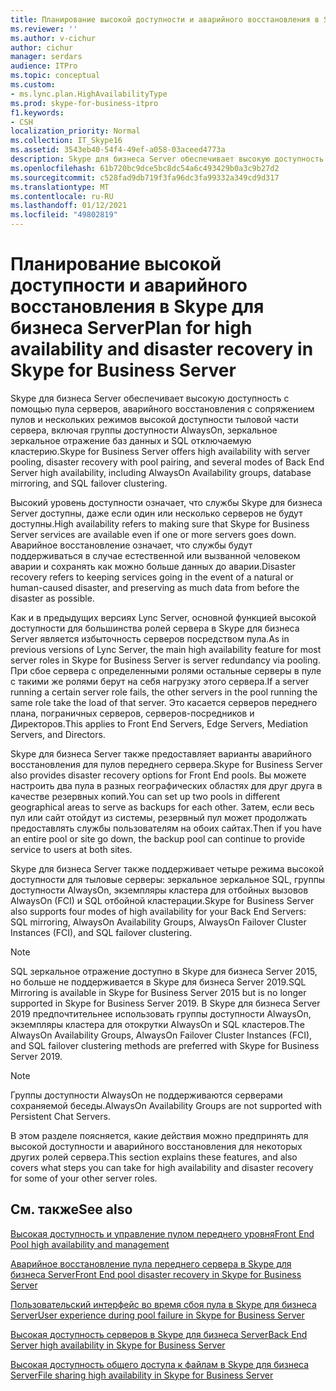 ```yaml
---
title: Планирование высокой доступности и аварийного восстановления в Skype для бизнеса Server
ms.reviewer: ''
ms.author: v-cichur
author: cichur
manager: serdars
audience: ITPro
ms.topic: conceptual
ms.custom:
- ms.lync.plan.HighAvailabilityType
ms.prod: skype-for-business-itpro
f1.keywords:
- CSH
localization_priority: Normal
ms.collection: IT_Skype16
ms.assetid: 3543eb40-54f4-49ef-a058-03aceed4773a
description: Skype для бизнеса Server обеспечивает высокую доступность с помощью пула серверов, аварийного восстановления с сопряжением пулов и нескольких режимов высокой доступности тыловой части сервера, включая группы доступности AlwaysOn, зеркальное зеркальное отражение баз данных и SQL отключаемую кластерию.
ms.openlocfilehash: 61b720bc9dce5bc8dc54a6c493429b0a3c9b27d2
ms.sourcegitcommit: c528fad9db719f3fa96dc3fa99332a349cd9d317
ms.translationtype: MT
ms.contentlocale: ru-RU
ms.lasthandoff: 01/12/2021
ms.locfileid: "49802819"
---
```

# <a name="plan-for-high-availability-and-disaster-recovery-in-skype-for-business-server"></a><span data-ttu-id="962be-103">Планирование высокой доступности и аварийного восстановления в Skype для бизнеса Server</span><span class="sxs-lookup"><span data-stu-id="962be-103">Plan for high availability and disaster recovery in Skype for Business Server</span></span>
 
<span data-ttu-id="962be-104">Skype для бизнеса Server обеспечивает высокую доступность с помощью пула серверов, аварийного восстановления с сопряжением пулов и нескольких режимов высокой доступности тыловой части сервера, включая группы доступности AlwaysOn, зеркальное зеркальное отражение баз данных и SQL отключаемую кластерию.</span><span class="sxs-lookup"><span data-stu-id="962be-104">Skype for Business Server offers high availability with server pooling, disaster recovery with pool pairing, and several modes of Back End Server high availability, including AlwaysOn Availability groups, database mirroring, and SQL failover clustering.</span></span> 
  
<span data-ttu-id="962be-105">Высокий уровень доступности означает, что службы Skype для бизнеса Server доступны, даже если один или несколько серверов не будут доступны.</span><span class="sxs-lookup"><span data-stu-id="962be-105">High availability refers to making sure that Skype for Business Server services are available even if one or more servers goes down.</span></span> <span data-ttu-id="962be-106">Аварийное восстановление означает, что службы будут поддерживаться в случае естественной или вызванной человеком аварии и сохранять как можно больше данных до аварии.</span><span class="sxs-lookup"><span data-stu-id="962be-106">Disaster recovery refers to keeping services going in the event of a natural or human-caused disaster, and preserving as much data from before the disaster as possible.</span></span>
  
<span data-ttu-id="962be-107">Как и в предыдущих версиях Lync Server, основной функцией высокой доступности для большинства ролей сервера в Skype для бизнеса Server является избыточность серверов посредством пула.</span><span class="sxs-lookup"><span data-stu-id="962be-107">As in previous versions of Lync Server, the main high availability feature for most server roles in Skype for Business Server is server redundancy via pooling.</span></span> <span data-ttu-id="962be-108">При сбое сервера с определенными ролями остальные серверы в пуле с такими же ролями берут на себя нагрузку этого сервера.</span><span class="sxs-lookup"><span data-stu-id="962be-108">If a server running a certain server role fails, the other servers in the pool running the same role take the load of that server.</span></span> <span data-ttu-id="962be-109">Это касается серверов переднего плана, пограничных серверов, серверов-посредников и Директоров.</span><span class="sxs-lookup"><span data-stu-id="962be-109">This applies to Front End Servers, Edge Servers, Mediation Servers, and Directors.</span></span>
  
<span data-ttu-id="962be-110">Skype для бизнеса Server также предоставляет варианты аварийного восстановления для пулов переднего сервера.</span><span class="sxs-lookup"><span data-stu-id="962be-110">Skype for Business Server also provides disaster recovery options for Front End pools.</span></span> <span data-ttu-id="962be-111">Вы можете настроить два пула в разных географических областях для друг друга в качестве резервных копий.</span><span class="sxs-lookup"><span data-stu-id="962be-111">You can set up two pools in different geographical areas to serve as backups for each other.</span></span> <span data-ttu-id="962be-112">Затем, если весь пул или сайт отойдут из системы, резервный пул может продолжать предоставлять службы пользователям на обоих сайтах.</span><span class="sxs-lookup"><span data-stu-id="962be-112">Then if you have an entire pool or site go down, the backup pool can continue to provide service to users at both sites.</span></span>
  
<span data-ttu-id="962be-113">Skype для бизнеса Server также поддерживает четыре режима высокой доступности для тыловые серверы: зеркальное зеркальное SQL, группы доступности AlwaysOn, экземпляры кластера для отбойных вызовов AlwaysOn (FCI) и SQL отбойной кластерации.</span><span class="sxs-lookup"><span data-stu-id="962be-113">Skype for Business Server also supports four modes of high availability for your Back End Servers: SQL mirroring, AlwaysOn Availability Groups, AlwaysOn Failover Cluster Instances (FCI), and SQL failover clustering.</span></span>
  
> [!NOTE]
> <span data-ttu-id="962be-114">SQL зеркальное отражение доступно в Skype для бизнеса Server 2015, но больше не поддерживается в Skype для бизнеса Server 2019.</span><span class="sxs-lookup"><span data-stu-id="962be-114">SQL Mirroring is available in Skype for Business Server 2015 but is no longer supported in Skype for Business Server 2019.</span></span> <span data-ttu-id="962be-115">В Skype для бизнеса Server 2019 предпочтительнее использовать группы доступности AlwaysOn, экземпляры кластера для отокрутки AlwaysOn и SQL кластеров.</span><span class="sxs-lookup"><span data-stu-id="962be-115">The  AlwaysOn Availability Groups, AlwaysOn Failover Cluster Instances (FCI), and SQL failover clustering methods are preferred with Skype for Business Server 2019.</span></span>

> [!NOTE]
> <span data-ttu-id="962be-116">Группы доступности AlwaysOn не поддерживаются серверами сохраняемой беседы.</span><span class="sxs-lookup"><span data-stu-id="962be-116">AlwaysOn Availability Groups are not supported with Persistent Chat Servers.</span></span> 
  
<span data-ttu-id="962be-117">В этом разделе поясняется, какие действия можно предпринять для высокой доступности и аварийного восстановления для некоторых других ролей сервера.</span><span class="sxs-lookup"><span data-stu-id="962be-117">This section explains these features, and also covers what steps you can take for high availability and disaster recovery for some of your other server roles.</span></span> 
  
## <a name="see-also"></a><span data-ttu-id="962be-118">См. также</span><span class="sxs-lookup"><span data-stu-id="962be-118">See also</span></span>

[<span data-ttu-id="962be-119">Высокая доступность и управление пулом переднего уровня</span><span class="sxs-lookup"><span data-stu-id="962be-119">Front End Pool high availability and management</span></span>](high-availability.md)
  
[<span data-ttu-id="962be-120">Аварийное восстановление пула переднего сервера в Skype для бизнеса Server</span><span class="sxs-lookup"><span data-stu-id="962be-120">Front End pool disaster recovery in Skype for Business Server</span></span>](disaster-recovery.md)
  
[<span data-ttu-id="962be-121">Пользовательский интерфейс во время сбоя пула в Skype для бизнеса Server</span><span class="sxs-lookup"><span data-stu-id="962be-121">User experience during pool failure in Skype for Business Server</span></span>](user-experience.md)
  
[<span data-ttu-id="962be-122">Высокая доступность серверов в Skype для бизнеса Server</span><span class="sxs-lookup"><span data-stu-id="962be-122">Back End Server high availability in Skype for Business Server</span></span>](back-end-server.md)
  
[<span data-ttu-id="962be-123">Высокая доступность общего доступа к файлам в Skype для бизнеса Server</span><span class="sxs-lookup"><span data-stu-id="962be-123">File sharing high availability in Skype for Business Server</span></span>](file-sharing.md)
